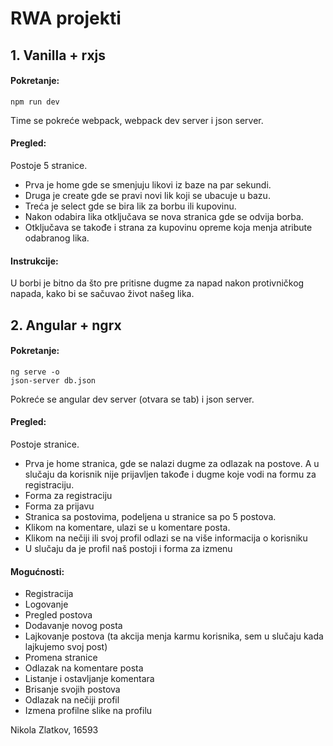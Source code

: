 # RWA projekti

## 1. Vanilla + rxjs

#### Pokretanje:

```
npm run dev
```
  Time se pokreće webpack, webpack dev server i json server.
  
#### Pregled:

Postoje 5 stranice. 
 - Prva je home gde se smenjuju likovi iz baze na par sekundi.
 - Druga je create gde se pravi novi lik koji se ubacuje u bazu.
 - Treća je select gde se bira lik za borbu ili kupovinu.
 - Nakon odabira lika otključava se nova stranica gde se odvija borba.
 - Otključava se takođe i strana za kupovinu opreme koja menja atribute odabranog lika.
  
#### Instrukcije:

  U borbi je bitno da što pre pritisne dugme za napad nakon protivničkog napada, kako bi se sačuvao život našeg lika.
  
  
## 2. Angular + ngrx

#### Pokretanje:

```
ng serve -o
json-server db.json
```
  Pokreće se angular dev server (otvara se tab) i json server.
  
#### Pregled:

Postoje stranice.
  - Prva je home stranica, gde se nalazi dugme za odlazak na postove. A u slučaju da korisnik nije prijavljen takođe i dugme koje vodi na formu za registraciju.
  - Forma za registraciju
  - Forma za prijavu
  - Stranica sa postovima, podeljena u stranice sa po 5 postova.
  - Klikom na komentare, ulazi se u komentare posta.
  - Klikom na nečiji ili svoj profil odlazi se na više informacija o korisniku
  - U slučaju da je profil naš postoji i forma za izmenu
  
#### Mogućnosti:
  - Registracija
  - Logovanje
  - Pregled postova
  - Dodavanje novog posta
  - Lajkovanje postova (ta akcija menja karmu korisnika, sem u slučaju kada lajkujemo svoj post)
  - Promena stranice
  - Odlazak na komentare posta
  - Listanje i ostavljanje komentara
  - Brisanje svojih postova
  - Odlazak na nečiji profil
  - Izmena profilne slike na profilu

Nikola Zlatkov, 16593
